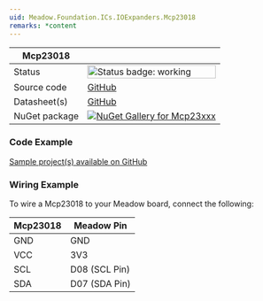 ```yaml
---
uid: Meadow.Foundation.ICs.IOExpanders.Mcp23018
remarks: *content
---
```


| Mcp23018 | |
|--------|--------|
| Status | <img src="https://img.shields.io/badge/Working-brightgreen" style="width: auto; height: -webkit-fill-available;" alt="Status badge: working" /> |
| Source code | [GitHub](https://github.com/WildernessLabs/Meadow.Foundation/tree/main/Source/Meadow.Foundation.Peripherals/ICs.IOExpanders.Mcp23xxx) |
| Datasheet(s) | [GitHub](https://github.com/WildernessLabs/Meadow.Foundation/tree/main/Source/Meadow.Foundation.Peripherals/ICs.IOExpanders.Mcp23xxx/Datasheet) |
| NuGet package | <a href="https://www.nuget.org/packages/Meadow.Foundation.ICs.IOExpanders.Mcp23xxx/" target="_blank"><img src="https://img.shields.io/nuget/v/Meadow.Foundation.ICs.IOExpanders.Mcp23xxx.svg?label=Meadow.Foundation.ICs.IOExpanders.Mcp23xxx" alt="NuGet Gallery for Mcp23xxx" /></a> |

### Code Example

[Sample project(s) available on GitHub](https://github.com/WildernessLabs/Meadow.Foundation/tree/main/Source/Meadow.Foundation.Peripherals/ICs.IOExpanders.Mcp23xxx/Samples/Mcp23018_Sample)

### Wiring Example

To wire a Mcp23018 to your Meadow board, connect the following:

| Mcp23018  | Meadow Pin    |
|---------|---------------|
| GND     | GND           |
| VCC     | 3V3           |
| SCL     | D08 (SCL Pin) |
| SDA     | D07 (SDA Pin) |
